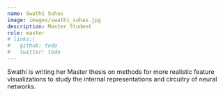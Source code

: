 ```yaml
---
name: Swathi Suhas
image: images/swathi_suhas.jpg
description: Master Student
role: master
# links:\
#   github: todo
#   twitter: todo
---
```


Swathi is writing her Master thesis on methods for more realistic feature visualizations to study the internal representations and circuitry of neural networks.